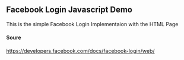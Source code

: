 ## Facebook Login Javascript Demo 

This is the simple Facebook Login Implementaion with the HTML Page

#### Soure

https://developers.facebook.com/docs/facebook-login/web/
